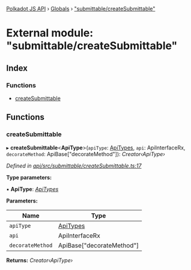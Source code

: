 [Polkadot JS API](../README.md) › [Globals](../globals.md) › ["submittable/createSubmittable"](_submittable_createsubmittable_.md)

# External module: "submittable/createSubmittable"

## Index

### Functions

* [createSubmittable](_submittable_createsubmittable_.md#createsubmittable)

## Functions

###  createSubmittable

▸ **createSubmittable**<**ApiType**>(`apiType`: [ApiTypes](_types_base_.md#apitypes), `api`: ApiInterfaceRx, `decorateMethod`: ApiBase<ApiType>["decorateMethod"]): *Creator‹ApiType›*

*Defined in [api/src/submittable/createSubmittable.ts:17](https://github.com/polkadot-js/api/blob/c6355fb14/packages/api/src/submittable/createSubmittable.ts#L17)*

**Type parameters:**

▪ **ApiType**: *[ApiTypes](_types_base_.md#apitypes)*

**Parameters:**

Name | Type |
------ | ------ |
`apiType` | [ApiTypes](_types_base_.md#apitypes) |
`api` | ApiInterfaceRx |
`decorateMethod` | ApiBase<ApiType>["decorateMethod"] |

**Returns:** *Creator‹ApiType›*
